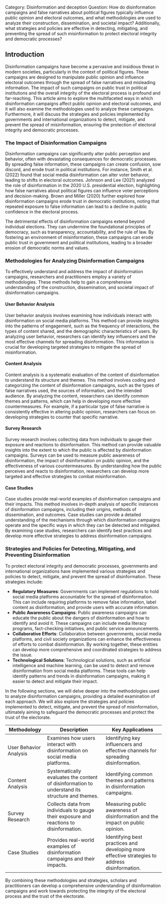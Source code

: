 Category: Disinformation and deception
Question: How do disinformation campaigns and false narratives about political figures typically influence public opinion and electoral outcomes, and what methodologies are used to analyze their construction, dissemination, and societal impact? Additionally, what strategies and policies are effective in detecting, mitigating, and preventing the spread of such misinformation to protect electoral integrity and democratic processes?


## Introduction

Disinformation campaigns have become a pervasive and insidious threat in modern societies, particularly in the context of political figures. These campaigns are designed to manipulate public opinion and influence electoral outcomes through the spread of false narratives and misleading information. The impact of such campaigns on public trust in political institutions and the overall integrity of the electoral process is profound and far-reaching. This article aims to explore the multifaceted ways in which disinformation campaigns affect public opinion and electoral outcomes, and it will also examine the methodologies used to analyze these campaigns. Furthermore, it will discuss the strategies and policies implemented by governments and international organizations to detect, mitigate, and prevent the spread of misinformation, ensuring the protection of electoral integrity and democratic processes.

### The Impact of Disinformation Campaigns

Disinformation campaigns can significantly alter public perception and behavior, often with devastating consequences for democratic processes. By spreading false information, these campaigns can create confusion, sow discord, and erode trust in political institutions. For instance, Smith et al. (2022) found that social media disinformation can alter voter behavior, leading to shifts in electoral outcomes. Johnson and Lee (2021) analyzed the role of disinformation in the 2020 U.S. presidential election, highlighting how false narratives about political figures can influence voter perceptions and decision-making. Brown and Miller (2020) further explored how disinformation campaigns erode trust in democratic institutions, noting that repeated exposure to false information can lead to a decline in public confidence in the electoral process.

The detrimental effects of disinformation campaigns extend beyond individual elections. They can undermine the foundational principles of democracy, such as transparency, accountability, and the rule of law. By fostering an environment of misinformation, these campaigns can erode public trust in government and political institutions, leading to a broader erosion of democratic norms and values.

### Methodologies for Analyzing Disinformation Campaigns

To effectively understand and address the impact of disinformation campaigns, researchers and practitioners employ a variety of methodologies. These methods help to gain a comprehensive understanding of the construction, dissemination, and societal impact of disinformation campaigns.

#### User Behavior Analysis

User behavior analysis involves examining how individuals interact with disinformation on social media platforms. This method can provide insights into the patterns of engagement, such as the frequency of interactions, the types of content shared, and the demographic characteristics of users. By analyzing user behavior, researchers can identify key influencers and the most effective channels for spreading disinformation. This information is crucial for developing targeted strategies to mitigate the spread of misinformation.

#### Content Analysis

Content analysis is a systematic evaluation of the content of disinformation to understand its structure and themes. This method involves coding and categorizing the content of disinformation campaigns, such as the types of false narratives used, the sources of information, and the intended audience. By analyzing the content, researchers can identify common themes and patterns, which can help in developing more effective countermeasures. For example, if a particular type of false narrative is consistently effective in altering public opinion, researchers can focus on developing strategies to counter that specific narrative.

#### Survey Research

Survey research involves collecting data from individuals to gauge their exposure and reactions to disinformation. This method can provide valuable insights into the extent to which the public is affected by disinformation campaigns. Surveys can be used to measure public awareness of disinformation, the impact of disinformation on public opinion, and the effectiveness of various countermeasures. By understanding how the public perceives and reacts to disinformation, researchers can develop more targeted and effective strategies to combat misinformation.

#### Case Studies

Case studies provide real-world examples of disinformation campaigns and their impacts. This method involves in-depth analysis of specific instances of disinformation campaigns, including their origins, methods of dissemination, and outcomes. Case studies can provide a detailed understanding of the mechanisms through which disinformation campaigns operate and the specific ways in which they can be detected and mitigated. By examining case studies, researchers can identify best practices and develop more effective strategies to address disinformation campaigns.

### Strategies and Policies for Detecting, Mitigating, and Preventing Disinformation

To protect electoral integrity and democratic processes, governments and international organizations have implemented various strategies and policies to detect, mitigate, and prevent the spread of disinformation. These strategies include:

- **Regulatory Measures**: Governments can implement regulations to hold social media platforms accountable for the spread of disinformation. This can include requiring platforms to remove false information, label content as disinformation, and provide users with accurate information.
- **Public Awareness Campaigns**: Public awareness campaigns can educate the public about the dangers of disinformation and how to identify and avoid it. These campaigns can include media literacy programs, fact-checking initiatives, and public service announcements.
- **Collaborative Efforts**: Collaboration between governments, social media platforms, and civil society organizations can enhance the effectiveness of efforts to combat disinformation. By working together, these entities can develop more comprehensive and coordinated strategies to address the issue.
- **Technological Solutions**: Technological solutions, such as artificial intelligence and machine learning, can be used to detect and remove disinformation from social media platforms. These tools can help identify patterns and trends in disinformation campaigns, making it easier to detect and mitigate their impact.

In the following sections, we will delve deeper into the methodologies used to analyze disinformation campaigns, providing a detailed examination of each approach. We will also explore the strategies and policies implemented to detect, mitigate, and prevent the spread of misinformation, ultimately aiming to safeguard the democratic processes and protect the trust of the electorate.

| Methodology | Description | Key Applications |
|-------------|-------------|-----------------|
| User Behavior Analysis | Examines how users interact with disinformation on social media platforms. | Identifying key influencers and effective channels for spreading disinformation. |
| Content Analysis | Systematically evaluates the content of disinformation to understand its structure and themes. | Identifying common themes and patterns in disinformation campaigns. |
| Survey Research | Collects data from individuals to gauge their exposure and reactions to disinformation. | Measuring public awareness of disinformation and the impact on public opinion. |
| Case Studies | Provides real-world examples of disinformation campaigns and their impacts. | Identifying best practices and developing more effective strategies to address disinformation. |

By combining these methodologies and strategies, scholars and practitioners can develop a comprehensive understanding of disinformation campaigns and work towards protecting the integrity of the electoral process and the trust of the electorate.

